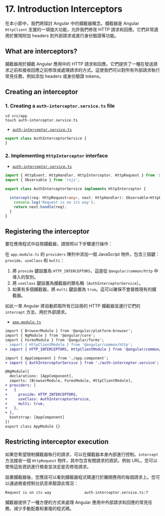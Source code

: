 # 17. Introduction Interceptors

在本小節中，我們將探討 Angular 中的攔截器概念。攔截器是 Angular `HttpClient` 支援的一項強大功能，允許我們修改 HTTP 請求和回應。它們非常適用於實現附加 headers 到外部請求或進行身份驗證等功能。

## What are interceptors?

攔截器用於攔截 Angular 應用中的 HTTP 請求和回應。它們提供了一種在發送請求之前和接收回應之前修改或處理請求的方式。這使我們可以對所有外部請求執行常見任務，例如添加 headers 或身份驗證 tokens。

## Creating an interceptor

### 1. Creating a `auth-interceptor.service.ts` file

```shell
cd src/app
touch auth-interceptor.service.ts
```

- [`auth-interceptor.service.ts`](../../http-app/src/app/auth-interceptor.service.ts)

```ts
export class AuthInterceptorService {
}
```

### 2. Implementing `HttpInterceptor` interface

- [`auth-interceptor.service.ts`](../../http-app/src/app/auth-interceptor.service.ts)

```ts
import { HttpEvent, HttpHandler, HttpInterceptor, HttpRequest } from '@angular/common/http';
import { Observable } from 'rxjs';

export class AuthInterceptorService implements HttpInterceptor {

  intercept(req: HttpRequest<any>, next: HttpHandler): Observable<HttpEvent<any>> {
    console.log('Request is on its way');
    return next.handle(req);
  }
}
```

## Registering the interceptor

要在應用程式中註冊攔截器，請按照以下步驟進行操作：

在 `app.module.ts` 的 `providers` 陣列中添加一個 JavaScript 物件，包含三個鍵：`provide`、`useClass` 和 `multi`：

1. 將 `provide` 鍵設置為 `HTTP_INTERCEPTORS`，這是從 `@angular/common/http` 中導入的型別。
2. 將 `useClass` 鍵設置為攔截器的類名稱（`AuthInterceptorService`）。
3. 如果有多個攔截器，將 `multi` 鍵設置為 `true`。這可以確保不會替換現有的攔截器。

如此一來 Angular 將自動抓取所有已註冊的 HTTP 攔截器並運行它們的 `intercept` 方法，用於外部請求。

- [`app.module.ts`](../../http-app/src/app/app.module.ts)

```diff
import { BrowserModule } from '@angular/platform-browser';
import { NgModule } from '@angular/core';
import { FormsModule } from '@angular/forms';
- import { HttpClientModule } from '@angular/common/http';
+ import { HTTP_INTERCEPTORS, HttpClientModule } from '@angular/common/http';

import { AppComponent } from './app.component';
+ import { AuthInterceptorService } from './auth-interceptor.service';

@NgModule({
  declarations: [AppComponent],
  imports: [BrowserModule, FormsModule, HttpClientModule],
+ providers: [
+   {
+     provide: HTTP_INTERCEPTORS,
+     useClass: AuthInterceptorService,
+     multi: true,
+   },
+ ],
  bootstrap: [AppComponent]
})
export class AppModule {}
```

## Restricting interceptor execution

如果您希望限制攔截器執行的請求，可以在攔截器本身內部進行控制。`intercept` 方法接收一個 `HttpRequest` 物件，其中包含有關請求的資訊，例如 URL。您可以使用這些資訊進行檢查並決定是否修改請求。

設置攔截器後，您應該可以看到攔截器程式碼運行於離開應用的每個請求上。您可以通過檢查控制台訊息來驗證此情況：

```
Request is on its way               auth-interceptor.service.ts:7 
```

攔截器提供了一種方便的方式來處理 Angular 應用中外部請求和回應的常見任務，減少手動配置和重複的程式碼。
